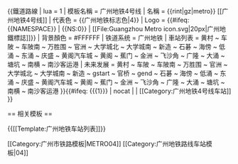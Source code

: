 {{鐵道路線 
| lua = 1
| 模板名稱 = 广州地铁4号线
| 名稱 = {{rint|gz|metro}} [[广州地铁4号线]]
| 代表色 = {{广州地铁标志色|4}}
| Logo = {{#ifeq: {{NAMESPACE}} | {{NS:0}} | [[File:Guangzhou Metro icon.svg|20px|广州地鐵標誌]]}} 
| 背景顏色 = #FFFFFF
| 铁道系统 = 广州地铁
| 車站列表 =
黄村 ~ 车陂 ~ 车陂南 ~ 万胜围 ~ 官洲 ~ 大学城北 ~ 大学城南 ~ 新造 ~ 石碁 ~ 海傍 ~ 低涌 ~ 东涌 ~ 庆盛 ~ 黄阁汽车城 ~ 黄阁 ~ 蕉门 ~ 金洲 ~ 飞沙角 ~ 广隆 ~ 大涌 ~ 塘坑 ~ 南横 ~ 南沙客运港
| 未来发展 =
黄村 ~ 车陂 ~ 车陂南 ~ 万胜围 ~ 官洲 ~ 大学城北 ~ 大学城南 ~ 新造 ~ gstart ~ 官桥 ~ gend ~ 石碁 ~ 海傍 ~ 低涌 ~ 东涌 ~ 庆盛 ~ 黄阁汽车城 ~ 黄阁 ~ 蕉门 ~ 金洲 ~ 飞沙角 ~ 广隆 ~ 大涌 ~ 塘坑 ~ 南横 ~ 南沙客运港
}}<includeonly>{{#ifeq: {{{1}}} | nocat | <!--空--> | [[Category:广州地铁4号线车站]] }}</includeonly><noinclude>

== 相关模板 ==

{{[[Template:广州地铁车站列表]]}}

[[Category:广州市铁路模板|METRO04]]
[[Category:广州地铁路线车站模板|04]]
</noinclude>